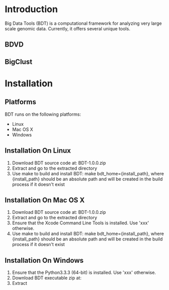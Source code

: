 # Introduction
Big Data Tools (BDT) is a computational framework for analyzing very large scale genomic data. Currently, it offers several unique tools.

## BDVD

## BigClust

# Installation
## Platforms
BDT runs on the following platforms:
- Linux
- Mac OS X
- Windows

## Installation On Linux
1. Download BDT source code at: BDT-1.0.0.zip
2. Extract and go to the extracted directory
3. Use make to build and install BDT: make bdt_home={install_path}, where {install_path} should be an absolute path and will be created in the build process if it doesn't exist

## Installation On Mac OS X
1. Download BDT source code at: BDT-1.0.0.zip
2. Extract and go to the extracted directory
3. Ensure that the Xcode Command Line Tools is installed. Use 'xxx' otherwise.
4. Use make to build and install BDT: make bdt_home={install_path}, where {install_path} should be an absolute path and will be created in the build process if it doesn't exist

## Installation On Windows
1. Ensure that the Python3.3.3 (64-bit) is installed. Use 'xxx' otherwise.
2. Download BDT executable zip at:
3. Extract

